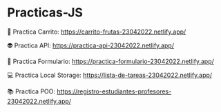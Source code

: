 ﻿# Practicas-JS
 🍉 Practica Carrito: https://carrito-frutas-23042022.netlify.app/

👽 Practica API: https://practica-api-23042022.netlify.app/

📄 Practica Formulario: https://practica-formulario-23042022.netlify.app/

💻 Practica Local Storage: https://lista-de-tareas-23042022.netlify.app/

📚 Practica POO: https://registro-estudiantes-profesores-23042022.netlify.app/
